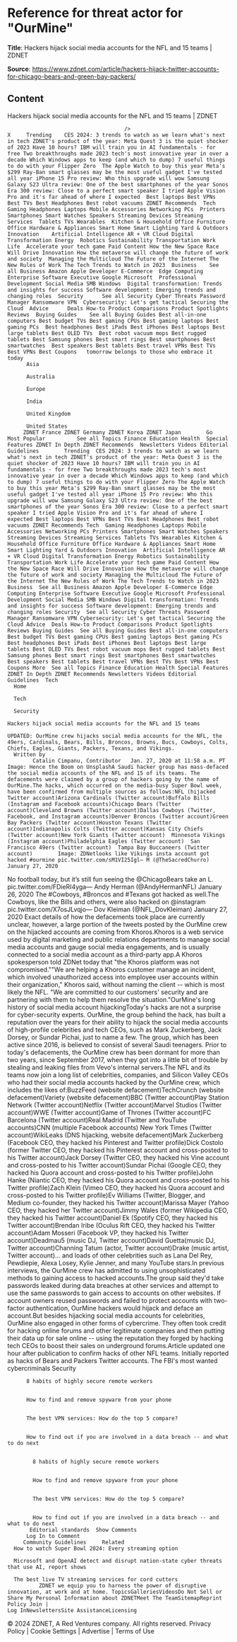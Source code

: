 # Reference for threat actor for "OurMine"

**Title**: Hackers hijack social media accounts for the NFL and 15 teams | ZDNET

**Source**: https://www.zdnet.com/article/hackers-hijack-twitter-accounts-for-chicago-bears-and-green-bay-packers/

## Content




Hackers hijack social media accounts for the NFL and 15 teams | ZDNET


                                         />                                                                                                                                                                                                     X     Trending    CES 2024: 3 trends to watch as we learn what's next in tech ZDNET's product of the year: Meta Quest 3 is the quiet shocker of 2023 Have 10 hours? IBM will train you in AI fundamentals - for free Two breakthroughs made 2023 tech's most innovative year in over a decade Which Windows apps to keep (and which to dump) 7 useful things to do with your Flipper Zero  The Apple Watch to buy this year Meta's $299 Ray-Ban smart glasses may be the most useful gadget I've tested all year iPhone 15 Pro review: Who this upgrade will wow Samsung Galaxy S23 Ultra review: One of the best smartphones of the year Sonos Era 300 review: Close to a perfect smart speaker I tried Apple Vision Pro and it's far ahead of where I expected  Best laptops Best VPNs Best TVs Best Headphones Best robot vacuums ZDNET Recommends  Tech    Gaming Headphones Laptops Mobile Accessories Networking PCs  Printers Smartphones Smart Watches Speakers Streaming Devices Streaming Services  Tablets TVs Wearables  Kitchen & Household Office Furniture Office Hardware & Appliances Smart Home Smart Lighting Yard & Outdoors  Innovation    Artificial Intelligence AR + VR Cloud Digital Transformation Energy  Robotics Sustainability Transportation Work Life  Accelerate your tech game Paid Content How the New Space Race Will Drive Innovation How the metaverse will change the future of work and society  Managing the Multicloud The Future of the Internet The New Rules of Work The Tech Trends to Watch in 2023  Business    See all Business Amazon Apple Developer E-Commerce  Edge Computing Enterprise Software Executive Google Microsoft  Professional Development Social Media SMB Windows  Digital transformation: Trends and insights for success Software development: Emerging trends and changing roles  Security      See all Security Cyber Threats Password Manager Ransomware VPN  Cybersecurity: Let's get tactical Securing the Cloud  Advice      Deals How-to Product Comparisons Product Spotlights Reviews  Buying Guides    See all Buying Guides Best all-in-one computers Best budget TVs Best gaming CPUs Best gaming laptops Best gaming PCs  Best headphones Best iPads Best iPhones Best laptops Best large tablets Best OLED TVs  Best robot vacuum mops Best rugged tablets Best Samsung phones Best smart rings Best smartphones Best smartwatches  Best speakers Best tablets Best travel VPNs Best TVs Best VPNs Best Coupons   tomorrow belongs to those who embrace it today       
          Asia
        
          Australia
        
          Europe
        
          India
        
          United Kingdom
        
          United States
         ZDNET France ZDNET Germany ZDNET Korea ZDNET Japan        Go  Most Popular          See all Topics Finance Education Health  Special Features ZDNET In Depth ZDNET Recommends  Newsletters Videos Editorial Guidelines        Trending  CES 2024: 3 trends to watch as we learn what's next in tech ZDNET's product of the year: Meta Quest 3 is the quiet shocker of 2023 Have 10 hours? IBM will train you in AI fundamentals - for free Two breakthroughs made 2023 tech's most innovative year in over a decade Which Windows apps to keep (and which to dump) 7 useful things to do with your Flipper Zero The Apple Watch to buy this year Meta's $299 Ray-Ban smart glasses may be the most useful gadget I've tested all year iPhone 15 Pro review: Who this upgrade will wow Samsung Galaxy S23 Ultra review: One of the best smartphones of the year Sonos Era 300 review: Close to a perfect smart speaker I tried Apple Vision Pro and it's far ahead of where I expected Best laptops Best VPNs Best TVs Best Headphones Best robot vacuums ZDNET Recommends Tech  Gaming Headphones Laptops Mobile Accessories Networking PCs Printers Smartphones Smart Watches Speakers Streaming Devices Streaming Services Tablets TVs Wearables Kitchen & Household Office Furniture Office Hardware & Appliances Smart Home Smart Lighting Yard & Outdoors Innovation  Artificial Intelligence AR + VR Cloud Digital Transformation Energy Robotics Sustainability Transportation Work Life Accelerate your tech game Paid Content How the New Space Race Will Drive Innovation How the metaverse will change the future of work and society Managing the Multicloud The Future of the Internet The New Rules of Work The Tech Trends to Watch in 2023 Business  See all Business Amazon Apple Developer E-Commerce Edge Computing Enterprise Software Executive Google Microsoft Professional Development Social Media SMB Windows Digital transformation: Trends and insights for success Software development: Emerging trends and changing roles Security  See all Security Cyber Threats Password Manager Ransomware VPN Cybersecurity: Let's get tactical Securing the Cloud Advice  Deals How-to Product Comparisons Product Spotlights Reviews Buying Guides  See all Buying Guides Best all-in-one computers Best budget TVs Best gaming CPUs Best gaming laptops Best gaming PCs Best headphones Best iPads Best iPhones Best laptops Best large tablets Best OLED TVs Best robot vacuum mops Best rugged tablets Best Samsung phones Best smart rings Best smartphones Best smartwatches Best speakers Best tablets Best travel VPNs Best TVs Best VPNs Best Coupons More  See all Topics Finance Education Health Special Features ZDNET In Depth ZDNET Recommends Newsletters Videos Editorial Guidelines  Tech     
      Home
    
      Tech
    
      Security
      
    Hackers hijack social media accounts for the NFL and 15 teams
   
    UPDATED: OurMine crew hijacks social media accounts for the NFL, the 49ers, Cardinals, Bears, Bills, Broncos, Browns, Bucs, Cowboys, Colts, Chiefs, Eagles, Giants, Packers, Texans, and Vikings.
      Written by 
            Catalin Cimpanu, Contributor   Jan. 27, 2020 at 11:58 a.m. PT                           Image: Hence the Boom on UnsplashA Saudi hacker group has mass-defaced the social media accounts of the NFL and 15 of its teams. The defacements were claimed by a group of hackers going by the name of OurMine.The hacks, which occurred on the media-busy Super Bowl week, have been confirmed from multiple sources as follows:NFL (hijacked Twitter account)Arizona Cardinals (Twitter account)Buffalo Bills (Instagram and Facebook accounts)Chicago Bears (Twitter account)Cleveland Browns (Twitter account)Dallas Cowboys (Twitter, Facebook, and Instagram accounts)Denver Broncos (Twitter account)Green Bay Packers (Twitter account)Houston Texans (Twitter account)Indianapolis Colts (Twitter account)Kansas City Chiefs (Twitter account)New York Giants (Twitter account)  Minnesota Vikings (Instagram account)Philadelphia Eagles (Twitter account)  San Francisco 49ers (Twitter account)  Tampa Bay Buccaneers (Twitter account)        Image: ZDNetlooks like Vikings insta account got hacked #ourmine pic.twitter.com/sM1VI25Igl— M (@TheSacredChurro) January 27, 2020
No football today, but it’s still fun seeing the @ChicagoBears take an L. pic.twitter.com/FDieRI4yga— Andy Herman (@AndyHermanNFL) January 26, 2020
The #Cowboys, #Broncos and #Texans got hacked as well.The Cowboys, like the Bills and others, were also hacked on @instagram pic.twitter.com/X7osJLvqjo— Dov Kleiman (@NFL_DovKleiman) January 27, 2020
Exact details of how the defacements took place are currently unclear, however, a large portion of the tweets posted by the OurMine crew on the hijacked accounts are coming from Khoros.Khoros is a web service used by digital marketing and public relations departments to manage social media accounts and   gauge social media engagements, and is usually connected to a social media account as a third-party app.A Khoros spokesperson told ZDNet today that "the Khoros platform was not compromised.""We are helping a Khoros customer manage an incident, which involved unauthorized access into employee user accounts within their organization," Khoros said, without naming the client -- which is most likely the NFL. "We are committed to our customers' security and are partnering with them to help them resolve the situation."OurMine's long history of social media account hijackingToday's hacks are not a surprise for cyber-security experts. OurMine, the group behind the hack, has built a reputation  over the years  for their ability to  hijack the social media accounts of high-profile  celebrities and tech  CEOs, such as Mark Zuckerberg, Jack Dorsey, or  Sundar Pichai, just to name a few.  The group, which has been active since 2016, is believed to consist of several Saudi teenagers. Prior to today's  defacements, the OurMine  crew has been dormant for more than two years, since September 2017,  when they got into a little bit of trouble by stealing and leaking files from Vevo's internal servers.The NFL and its teams now join a long list of celebrities, companies, and Silicon Valley CEOs who had their social media accounts hacked by the OurMine crew, which includes the likes of:BuzzFeed (website defacement)TechCrunch (website defacement)Variety (website defacement)BBC (Twitter account)Play Station Network (Twitter account)Netflix (Twitter account)Marvel Studios (Twitter account)WWE (Twitter account)Game of Thrones (Twitter account)FC Barcelona (Twitter account)Real Madrid (Twitter and YouTube accounts)CNN (multiple Facebook accounts)  New York Times (Twitter account)WikiLeaks (DNS hijacking, website defacement)Mark Zuckerberg (Facebook CEO, they hacked his Pinterest and Twitter profile)Dick Costolo (former Twitter CEO, they hacked his Pinterest account and cross-posted to his Twitter account)Jack Dorsey (Twitter CEO, they hacked his Vine account and cross-posted to his Twitter account)Sundar Pichai (Google CEO, they hacked his Quora account and cross-posted to his Twitter profile)John Hanke (Niantic CEO, they hacked his Quora account and cross-posted to his Twitter profile)Zach Klein (Vimeo CEO, they hacked his Quora account and cross-posted to his Twitter profile)Ev Williams (Twitter, Blogger, and Medium co-founder, they hacked his Twitter account)Marissa Mayer (Yahoo CEO, they hacked her Twitter account)Jimmy Wales (former Wikipedia CEO, they hacked his Twitter account)Daniel Ek (Spotify CEO, they hacked his Twitter account)Brendan Iribe (Oculus Rift CEO, they hacked his Twitter account)Adam Mosseri (Facebook VP, they hacked his Twitter account)Deadmau5 (music DJ, Twitter account)David Guetta(music DJ, Twitter account)Channing Tatum (actor, Twitter account)Drake (music artist, Twitter account)... and loads of other celebrities such as Lana Del Rey, Pewdiepie, Alexa Losey, Kylie  Jenner, and many YouTube stars.In previous interviews, the OurMine crew has admitted to using unsophisticated methods to gaining access to hacked accounts.The group said they'd take passwords leaked during data breaches at other services and attempt to use the same passwords to gain access to accounts on other websites. If account owners reused passwords and failed to protect accounts with two-factor authentication, OurMine hackers would hijack and deface an account.But besides hijacking social media accounts for celebrities, OurMine also engaged in other forms of cybercrime. They often took credit for hacking online forums and other legitimate companies and then putting their data up for sale online -- using the reputation they forged by hacking tech CEOs to boost their sales on underground forums.Article updated one hour after publication to confirm hacks of other NFL teams. Initially reported as hacks of Bears and Packers Twitter accounts.
    The FBI's most wanted cybercriminals
                    Security    

          8 habits of highly secure remote workers
         

          How to find and remove spyware from your phone
         

          The best VPN services: How do the top 5 compare?
         

          How to find out if you are involved in a data breach -- and what to do next
            

            8 habits of highly secure remote workers
           

            How to find and remove spyware from your phone
           

            The best VPN services: How do the top 5 compare?
           

            How to find out if you are involved in a data breach -- and what to do next
           Editorial standards  Show Comments  
          Log In to Comment
         Community Guidelines     Related   
      How to watch Super Bowl 2024: Every streaming option
      
      Microsoft and OpenAI detect and disrupt nation-state cyber threats that use AI, report shows
      
      The best live TV streaming services for cord cutters
              ZDNET we equip you to harness the power of disruptive innovation, at work and at home. TopicsGalleriesVideosDo Not Sell or Share My Personal Information about ZDNETMeet The TeamSitemapReprint Policy Join |
    Log InNewslettersSite AssistanceLicensing     
  © 2024 ZDNET, A Red Ventures company. All rights reserved.
 Privacy Policy |
  Cookie Settings |
  Advertise |
  Terms of Use 


